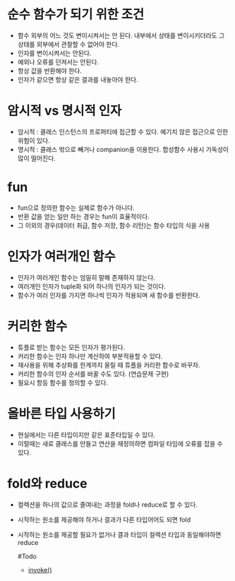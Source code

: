 # 순수 함수가 되기 위한 조건
- 함수 외부의 어느 것도 변이시켜서는 안 된다. 내부에서 상태를 변이시키더라도 그 상태를 외부에서 관찰할 수 없어야 한다.
- 인자를 변이시켜서는 안된다.
- 예외나 오류를 던져서는 안된다.
- 항상 값을 반환해야 한다.
- 인자가 같으면 항상 같은 결과를 내놓아야 한다.

# 암시적 vs 명시적 인자
- 암시적 : 클래스 인스턴스의 프로퍼티에 접근할 수 있다. 예기치 않은 접근으로 인한 위험이 있다.
- 명시적 : 클래스 밖으로 빼거나 companion을 이용한다. 합성함수 사용시 가독성이 많이 떨어진다.

# fun
- fun으로 정의한 함수는 실제로 함수가 아니다.
- 반환 값을 얻는 일만 하는 경우는 fun이 효율적이다.
- 그 이외의 경우(데이터 취급, 함수 저장, 함수 리턴)는 함수 타입의 식을 사용

# 인자가 여러개인 함수
- 인자가 여러개인 함수는 엄밀히 말해 존재하지 않는다.
- 여러개인 인자가 tuple화 되어 하나의 인자가 되는 것이다.
- 함수가 여러 인자를 가지면 하나씩 인자가 적용되며 새 함수를 반환한다.

# 커리한 함수
- 튜플로 받는 함수는 모든 인자가 평가된다.
- 커리한 함수는 인자 하나만 계산하여 부분적용할 수 있다.
- 재사용을 위해 추상화를 한계까지 올릴 때 튜플을 커리한 함수로 바꾸자.
- 커리한 함수의 인자 순서를 바꿀 수도 있다. (연습문제 구현)
- 필요시 항등 함수를 정의할 수 있다.

# 올바른 타입 사용하기
- 현실에서는 다른 타입이지만 같은 표준타입일 수 있다.
- 이럴때는 새로 클래스를 만들고 연산을 재정의하면 컴파일 타임에 오류를 잡을 수 있다.

# fold와 reduce
- 컬렉션을 하나의 값으로 졸여내는 과정을 fold나 reduce로 할 수 있다.
- 시작하는 원소를 제공해야 하거나 결과가 다른 타입어어도 되면 fold
- 시작하는 원소를 제공할 필요가 없거나 결과 타입이 컬렉션 타입과 동일해야하면 reduce


   
  
  #Todo
  - [invoke()](https://wooooooak.github.io/kotlin/2019/03/21/kotlin_invoke/)